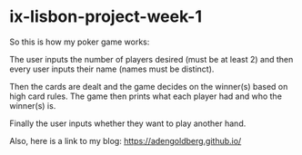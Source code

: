 # ix-lisbon-project-week-1

So this is how my poker game works:

The user inputs the number of players desired (must be at least 2) and then every user inputs their name (names must be distinct).

Then the cards are dealt and the game decides on the winner(s) based on high card rules. The game then prints what each player had and who the winner(s) is. 

Finally the user inputs whether they want to play another hand.

Also, here is a link to my blog:
https://adengoldberg.github.io/